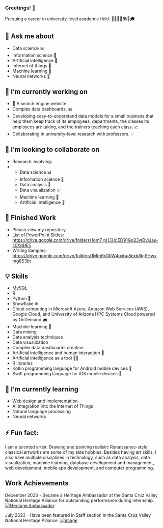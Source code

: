### Greetings! 👋
Pursuing a career in university-level academic field. 👩🏻‍🏫🍎📚🍏🎓

## 💬 Ask me about
- Data science 📊
- Information science 📖
- Artificial intelligence 🤖
- Internet of things 📳
- Machine learning 🧩
- Neural networks 🧠

## 🔭 I’m currently working on
- 🔎 A search engine website.
- Complex data dashboards. 📊
- Developing easy-to-understand data models for a small business that help them keep track of its employees, departments, the classes its employees are taking, and the trainers teaching each class. 📈
- Collaborating in university-level research with professors. 💡

## 👯 I’m looking to collaborate on
- Research involving:
- - Data science 📊
  - Information science 📖
  - Data analysis 🧠
  - Data visualization 💹
  - Machine learning 🧩
  - Artificial intelligence 🤖

## 📄 Finished Work
- Please view my repository
- List of PowerPoint Slides: https://drive.google.com/drive/folders/1om7_pH3UdED91Go23wDyjJau-s0XqHE5
- Writing Samples: https://drive.google.com/drive/folders/1Mtn9s10iW4uxbu8exb8lgPHwxmg8S3bt

## 💡 Skills
- MySQL
- R
- Python 🐍
- Snowflake ❄
- Cloud computing in Microsoft Azure, Amazon Web Services (AWS), Google Cloud, and University of Arizona HPC Systems Cloud powered by OnDemand 🌧
- Machine learning 🧩
- Data mining
- Data analysis techniques
- Data visualization
- Complex data dashboards creation
- Artificial intelligence and human interaction 🧩
- Artificial intelligence as a tool 🤖💬
- R libraries
- Kotlin programming language for Android mobile devices 📱
- Swift programming language for iOS mobile devices 📱

## 🌱 I’m currently learning
- Web design and implementation
- AI integration into the Internet of Things
- Natural language processing
- Neural networks

## ⚡ Fun fact:
I am a talented artist. Drawing and painting realistic Renaissance-style classical artworks are some of my side hobbies. Besides having art skills, I also have multiple disciplines in technology, such as data analysis, data visualization, machine learning, database development and management, web development, mobile app development, and computer programming.

## Work Achievements
December 2023 - Became a Heritage Ambassador at the Santa Cruz Valley National Heritage Alliance for outstanding performance during internship.
[![Heritage Ambassador](https://github.com/SMarbella/SMarbella/assets/92709384/c981fd26-1f78-45bc-9cb5-202e2742f4ed)](https://santacruzheritage.org/heritage-ambassadors/)

July 2023 - Have been featured in Staff section in the Santa Cruz Valley National Heritage Alliance.
[![image](https://github.com/SMarbella/SMarbella/assets/92709384/bc8e1258-a1d5-4be9-b563-6fe3848a94f4)](https://mailchi.mp/santacruzheritage/your-august-national-heritage-area-news?e=9a0e8104d0)
<!--
**SMarbella/SMarbella** is a ✨ _special_ ✨ repository because its `README.md` (this file) appears on your GitHub profile.
Here are some ideas to get you started:

- 🔭 I’m currently working on ...
- 🌱 I’m currently learning ...
- 👯 I’m looking to collaborate on ...
- 🤔 I’m looking for help with ...
- 💬 Ask me about ...
- 📫 How to reach me: ...
- 😄 Pronouns: ...
- ⚡ Fun fact: ...
-->
